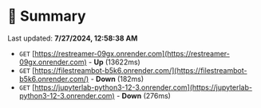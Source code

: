 # 📖 Summary
Last updated: **7/27/2024, 12:58:38 AM**

- `GET` [https://restreamer-09gx.onrender.com](https://restreamer-09gx.onrender.com) - **Up** (13622ms)
- `GET` [https://filestreambot-b5k6.onrender.com/](https://filestreambot-b5k6.onrender.com/) - **Down** (182ms)
- `GET` [https://jupyterlab-python3-12-3.onrender.com](https://jupyterlab-python3-12-3.onrender.com) - **Down** (276ms)
